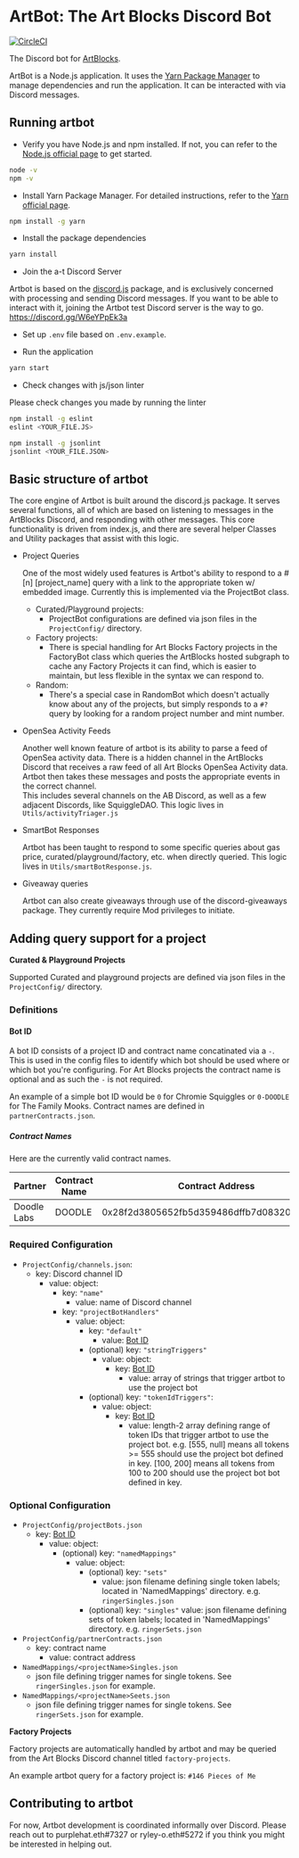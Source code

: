 # ArtBot: The Art Blocks Discord Bot

[![CircleCI](https://circleci.com/gh/ArtBlocks/artbot/tree/main.svg?style=svg)](https://circleci.com/gh/ArtBlocks/artbot/tree/main)

The Discord bot for [ArtBlocks](http://artblocks.io/).

ArtBot is a Node.js application.  It uses the [Yarn Package Manager](https://yarnpkg.com/) to manage dependencies and run the application.  It can be interacted with via Discord messages.

## Running artbot

* Verify you have Node.js and npm installed.  If not, you can refer to the [Node.js official page](https://nodejs.org/) to get started.

```bash
node -v
npm -v
```

* Install Yarn Package Manager.  For detailed instructions, refer to the [Yarn official page](https://yarnpkg.com/getting-started/install).

```bash
npm install -g yarn
```

* Install the package dependencies
```bash
yarn install
```

* Join the a-t Discord Server

Artbot is based on the [discord.js](https://discord.js.org/) package, and is exclusively concerned with processing and sending Discord messages.  If you want to be able to interact with it, joining the Artbot test Discord server is the way to go.  <https://discord.gg/W6eYPpEk3a>

* Set up `.env` file based on `.env.example`.

* Run the application
```bash
yarn start
```

* Check changes with js/json linter

Please check changes you made by running the linter

```bash
npm install -g eslint
eslint <YOUR_FILE.JS>
```
```bash
npm install -g jsonlint
jsonlint <YOUR_FILE.JSON>
```

## Basic structure of artbot

The core engine of Artbot is built around the discord.js package.  It serves several functions, all of which are based on listening to messages in the ArtBlocks Discord, and responding with other messages.  This core functionality is driven from index.js, and there are several helper Classes and Utility packages that assist with this logic.

* Project Queries

  One of the most widely used features is Artbot's ability to respond to a #[n] [project_name] query with a link to the appropriate token w/ embedded image.  Currently this is implemented via the ProjectBot class.
  - Curated/Playground projects:
    - ProjectBot configurations are defined via json files in the `ProjectConfig/` directory.
  - Factory projects:
    - There is special handling for Art Blocks Factory projects in the FactoryBot class which queries the ArtBlocks hosted subgraph to cache any Factory Projects it can find, which is easier to maintain, but less flexible in the syntax we can respond to.
  - Random:
    - There's a special case in RandomBot which doesn't actually know about any of the projects, but simply responds to a `#?` query by looking for a random project number and mint number.

* OpenSea Activity Feeds

  Another well known feature of artbot is its ability to parse a feed of OpenSea activity data.  There is a hidden channel in the ArtBlocks Discord that receives a raw feed of all Art Blocks OpenSea Activity data.  Artbot then takes these messages and posts the appropriate events in the correct channel.  
  This includes several channels on the AB Discord, as well as a few adjacent Discords, like SquiggleDAO.  This logic lives in `Utils/activityTriager.js`

* SmartBot Responses

  Artbot has been taught to respond to some specific queries about gas price, curated/playground/factory, etc.  when directly queried.  This logic lives in `Utils/smartBotResponse.js`.

* Giveaway queries

  Artbot can also create giveaways through use of the discord-giveaways package. They currently require Mod privileges to initiate.


## Adding query support for a project
**Curated & Playground Projects**

Supported Curated and playground projects are defined via json files in the `ProjectConfig/` directory.

### Definitions

#### Bot ID
A bot ID consists of a project ID and contract name concatinated via a `-`. This is used in the config files to identify which bot should be used where or which bot you're configuring. For Art Blocks projects the contract name is optional and as such the `-` is not required.

An example of a simple bot ID would be `0` for Chromie Squiggles or `0-DOODLE` for The Family Mooks. Contract names are defined in `partnerContracts.json`.

##### Contract Names

Here are the currently valid contract names.

| Partner     | Contract Name | Contract Address                           |
|-------------|---------------|--------------------------------------------|
| Doodle Labs | DOODLE        | 0x28f2d3805652fb5d359486dffb7d08320d403240 |

### Required Configuration
- `ProjectConfig/channels.json`:
  - key: Discord channel ID
    - value: object:
      - key: `"name"`
        - value: name of Discord channel
      - key: `"projectBotHandlers"`
        - value: object:
          - key: `"default"`
            - value: [Bot ID](#bot-id)
          - (optional) key: `"stringTriggers"`
            - value: object:
              - key: [Bot ID](#bot-id)
                - value: array of strings that trigger artbot to use the project bot
          - (optional) key: `"tokenIdTriggers"`:
            - value: object:
              - key: [Bot ID](#bot-id)
                - value: length-2 array defining range of token IDs that trigger artbot to use the project bot. e.g. [555, null] means all tokens >= 555 should use the project bot defined in key. [100, 200] means all tokens from 100 to 200 should use the project bot bot defined in key.

### Optional Configuration
- `ProjectConfig/projectBots.json`
  - key: [Bot ID](#bot-id)
    - value: object:
      - (optional) key: `"namedMappings"`
        - value: object:
          - (optional) key: `"sets"`
            - value: json filename defining single token labels; located in 'NamedMappings' directory. e.g. `ringerSingles.json`
          - (optional) key: `"singles"`
            value: json filename defining sets of token labels; located in 'NamedMappings' directory. e.g. `ringerSets.json`
- `ProjectConfig/partnerContracts.json`
  - key: contract name
    - value: contract address
- `NamedMappings/<projectName>Singles.json`
  - json file defining trigger names for single tokens. See `ringerSingles.json` for example.
- `NamedMappings/<projectName>Seets.json`
  - json file defining trigger names for single tokens. See `ringerSets.json` for example.

**Factory Projects**

Factory projects are automatically handled by artbot and may be queried from the Art Blocks Discord channel titled `factory-projects`.

An example artbot query for a factory project is: `#146 Pieces of Me`

## Contributing to artbot

  For now, Artbot development is coordinated informally over Discord.  Please reach out to purplehat.eth#7327 or ryley-o.eth#5272 if you think you might be interested in helping out.
